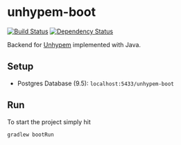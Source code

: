 # unhypem-boot

[![Build Status](https://img.shields.io/travis/feedm3/unhypem-boot.svg?style=flat-square)](https://travis-ci.org/feedm3/unhypem-boot)
[![Dependency Status](https://dependencyci.com/github/feedm3/unhypem-boot/badge?style=flat-square)](https://dependencyci.com/github/feedm3/unhypem-boot)

Backend for [Unhypem](https://github.com/feedm3/unhypem) implemented with Java.

## Setup

- Postgres Database (9.5): `localhost:5433/unhypem-boot`

## Run

To start the project simply hit
```
gradlew bootRun
```
